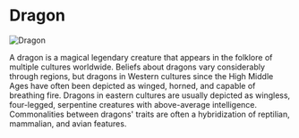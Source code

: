# Dragon

![Dragon]([https://www.google.com/url?sa=i&url=https%3A%2F%2Fkingarthur.fandom.com%2Fwiki%2FDragons&psig=AOvVaw0IoN4s0LCj_T5JdMyedXgs&ust=1754825655728000&source=images&cd=vfe&opi=89978449&ved=0CBUQjRxqFwoTCPjOjpXR_Y4DFQAAAAAdAAAAABAE](https://as2.ftcdn.net/v2/jpg/03/56/34/35/1000_F_356343577_yzFhoq0Hlf7uuKjvKwR7osC2pIlZ6Lrv.jpg))


A dragon is a magical legendary creature that appears in the folklore of multiple cultures worldwide. Beliefs about dragons vary considerably through regions, but dragons in Western cultures since the High Middle Ages have often been depicted as winged, horned, and capable of breathing fire. Dragons in eastern cultures are usually depicted as wingless, four-legged, serpentine creatures with above-average intelligence. Commonalities between dragons' traits are often a hybridization of reptilian, mammalian, and avian features.

